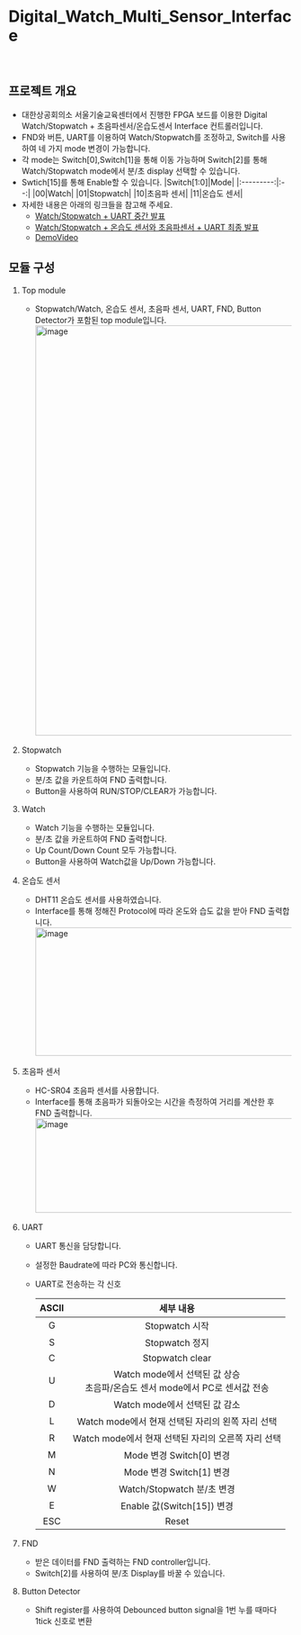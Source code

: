 # Digital_Watch_Multi_Sensor_Interface
<br>

## 프로젝트 개요
- 대한상공회의소 서울기술교육센터에서 진행한 FPGA 보드를 이용한 Digital Watch/Stopwatch + 초음파센서/온습도센서 Interface 컨트롤러입니다.
- FND와 버튼, UART를 이용하여 Watch/Stopwatch를 조정하고, Switch를 사용하여 네 가지 mode 변경이 가능합니다.
- 각 mode는 Switch[0],Switch[1]을 통해 이동 가능하며 Switch[2]를 통해 Watch/Stopwatch mode에서 분/초 display 선택할 수 있습니다.
- Swtich[15]를 통해 Enable할 수 있습니다.
  |Switch[1:0]|Mode|
  |:---------:|:--:|
  |00|Watch|
  |01|Stopwatch|
  |10|초음파 센서|
  |11|온습도 센서|
- 자세한 내용은 아래의 링크들을 참고해 주세요.
    - [Watch/Stopwatch + UART 중간 발표](https://github.com/yjm020500/Digital_Watch_Multi_Sensor_Interface/blob/main/Docs/group5_uart_project_%EC%A4%91%EA%B0%84%EB%B0%9C%ED%91%9C.pdf)
    - [Watch/Stopwatch + 온습도 센서와 초음파센서 + UART 최종 발표](https://github.com/yjm020500/Digital_Watch_Multi_Sensor_Interface/blob/main/Docs/5%EC%A1%B0_%EC%B5%9C%EC%A2%85%EB%B0%9C%ED%91%9C_%ED%94%84%EB%A1%9C%EC%A0%9D%ED%8A%B8.pdf)
    - [DemoVideo](https://github.com/yjm020500/Digital_Watch_Multi_Sensor_Interface/tree/main/DemoVideo)

## 모듈 구성
1. Top module
    - Stopwatch/Watch, 온습도 센서, 초음파 센서, UART, FND, Button Detector가 포함된 top module입니다.
      <img width="1294" height="729" alt="image" src="https://github.com/user-attachments/assets/f9ff91f2-2aee-4ecc-82ac-1f93de5ede4d" />
2. Stopwatch
    - Stopwatch 기능을 수행하는 모듈입니다.
    - 분/초 값을 카운트하여 FND 출력합니다.
    - Button을 사용하여 RUN/STOP/CLEAR가 가능합니다.
3. Watch
    - Watch 기능을 수행하는 모듈입니다.
    - 분/초 값을 카운트하여 FND 출력합니다.
    - Up Count/Down Count 모두 가능합니다.
    - Button을 사용하여 Watch값을 Up/Down 가능합니다.
4. 온습도 센서
    - DHT11 온습도 센서를 사용하였습니다.
    - Interface를 통해 정해진 Protocol에 따라 온도와 습도 값을 받아 FND 출력합니다.
      <img width="637" height="228" alt="image" src="https://github.com/user-attachments/assets/cc98c524-888d-44f7-abdc-5a525ef3ae29" />
5. 초음파 센서
    - HC-SR04 초음파 센서를 사용합니다.
    - Interface를 통해 초음파가 되돌아오는 시간을 측정하여 거리를 계산한 후 FND 출력합니다.
      <img width="589" height="168" alt="image" src="https://github.com/user-attachments/assets/daf99b70-3ea7-4ad0-b76f-732e08669f94" />

6. UART
    - UART 통신을 담당합니다.
    - 설정한 Baudrate에 따라 PC와 통신합니다.
    - UART로 전송하는 각 신호

      |ASCII|세부 내용|
      |:---:|:------:|
      |G|Stopwatch 시작|
      |S|Stopwatch 정지|
      |C|Stopwatch clear|
      |U|Watch mode에서 선택된 값 상승<br>초음파/온습도 센서 mode에서 PC로 센서값 전송|
      |D|Watch mode에서 선택된 값 감소|
      |L|Watch mode에서 현재 선택된 자리의 왼쪽 자리 선택|
      |R|Watch mode에서 현재 선택된 자리의 오른쪽 자리 선택|
      |M|Mode 변경 Switch[0] 변경|
      |N|Mode 변경 Switch[1] 변경|
      |W|Watch/Stopwatch 분/초 변경|
      |E|Enable 값(Switch[15]) 변경|
      |ESC|Reset|

7. FND
    - 받은 데이터를 FND 출력하는 FND controller입니다.
    -  Switch[2]를 사용하여 분/초 Display를 바꿀 수 있습니다.
8. Button Detector
    - Shift register를 사용하여 Debounced button signal을 1번 누를 때마다 1tick 신호로 변환

